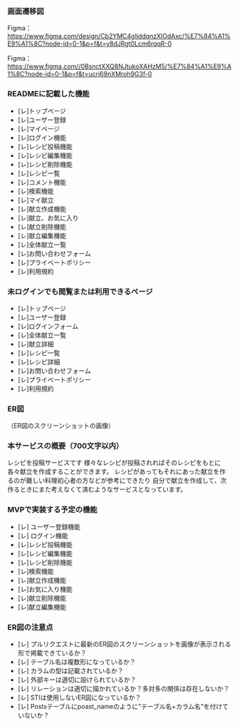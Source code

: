 ### 画面遷移図
Figma：https://www.figma.com/design/Cb2YMC4gIiddqnzXlOdAxc/%E7%84%A1%E9%A1%8C?node-id=0-1&p=f&t=y8dJRgt0Lcm6rqqR-0

Figma：https://www.figma.com//0BsnctXXQ8NJtukoXAHzM5/%E7%84%A1%E9%A1%8C?node-id=0-1&p=f&t=ucrj69nXMroh9G3f-0

### READMEに記載した機能
- [レ]トップページ
- [レ]ユーザー登録
- [レ]マイページ
- [レ]ログイン機能
- [レ]レシピ投稿機能
- [レ]レシピ編集機能
- [レ]レシピ削除機能
- [レ]レシピ一覧
- [レ]コメント機能
- [レ]検索機能
- [レ]マイ献立
- [レ]献立作成機能
- [レ]献立、お気に入り
- [レ]献立削除機能
- [レ]献立編集機能
- [レ]全体献立一覧
- [レ]お問い合わせフォーム
- [レ]プライベートポリシー
- [レ]利用規約

### 未ログインでも閲覧または利用できるページ
- [レ]トップページ
- [レ]ユーザー登録
- [レ]ログインフォーム
- [レ]全体献立一覧
- [レ]献立詳細
- [レ]レシピ一覧
- [レ]レシピ詳細
- [レ]お問い合わせフォーム
- [レ]プライベートポリシー
- [レ]利用規約

### ER図
（ER図のスクリーンショットの画像）

### 本サービスの概要（700文字以内）
レシピを投稿サービスです
様々なレシピが投稿されればそのレシピをもとに各々献立を作成することができます。
レシピがあってもそれにあった献立を作るのが難しい料理初心者の方などが参考にできたり
自分で献立を作成して、次作るときにまた考えなくて済むようなサービスとなっています。
### MVPで実装する予定の機能
- [レ] ユーザー登録機能
- [レ] ログイン機能
- [レ]レシピ投稿機能
- [レ]レシピ編集機能
- [レ]レシピ削除機能
- [レ]検索機能
- [レ]献立作成機能
- [レ]お気に入り機能
- [レ]献立削除機能
- [レ]献立編集機能

### ER図の注意点
- [レ] プルリクエストに最新のER図のスクリーンショットを画像が表示される形で掲載できているか？
- [レ] テーブル名は複数形になっているか？
- [レ] カラムの型は記載されているか？
- [レ] 外部キーは適切に設けられているか？
- [レ] リレーションは適切に描かれているか？多対多の関係は存在しないか？
- [レ] STIは使用しないER図になっているか？
- [レ] Postsテーブルにpoast_nameのように"テーブル名+カラム名"を付けていないか？